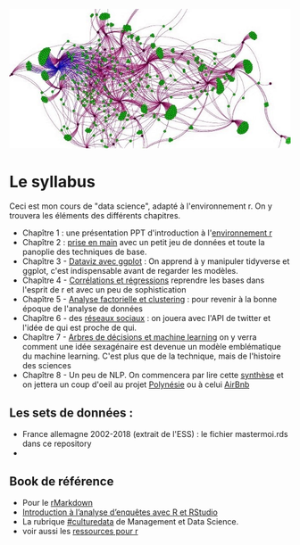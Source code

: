 ![confiance](datascience.jpg)

# Le syllabus

Ceci est mon cours de "data science", adapté à l'environnement r. On y trouvera les éléments des différents chapitres.

 * Chapître 1 : une présentation PPT d'introduction à l'[environnement r](https://docs.google.com/presentation/d/1FdAIW83N8EAWHCnc66PfnphdGyNr-wyS6dUPOlUTY0Hg/edit?usp=sharing)
 * Chapître 2 : [prise en main](https://github.com/BenaventC/Recommandation) avec un petit jeu de données et toute la panoplie des techniques de base.
 * Chapître 3 - [Dataviz avec ggplot](http://r.benavent.fr/graphMaj.html) : On apprend à y manipuler tidyverse et ggplot, c'est indispensable avant de regarder les modèles.
 * Chapître 4 - [Corrélations et régressions](http://r.benavent.fr/regression.html) reprendre les bases dans l'esprit de r et avec un peu de sophistication
 * Chapître 5 - [Analyse factorielle et clustering]() : pour revenir à la bonne époque de l'analyse de données
 * Chapître 6 - des [réseaux sociaux]() : on jouera avec l'API de twitter et l'idée de qui est proche de qui.
 * Chapître 7 - [Arbres de décisions et machine learning](http://r.benavent.fr/caret.html) on y verra comment une idée sexagénaire est devenue un modèle emblématique du machine learning. C'est plus que de la technique, mais de l'histoire des sciences
 * Chapître 8 - Un peu de NLP. On commencera par lire cette [synthèse](https://www.researchgate.net/publication/337744581_NLP_text_mining_V40_-_une_introduction_-_cours_programme_doctoral) et on jettera un coup d'oeil au projet [Polynésie](https://github.com/BenaventC/polynesie) ou à celui [AirBnb](https://github.com/BenaventC/AirbnbStudies)

## Les sets de données :

 * France allemagne 2002-2018 (extrait de l'ESS) : le fichier mastermoi.rds dans ce repository
 * 

## Book de référence
 * Pour le [rMarkdown](https://bookdown.org/yihui/rmarkdown/)
 * [Introduction à l’analyse d’enquêtes avec R et RStudio](https://larmarange.github.io/analyse-R/)
 * La rubrique [#culturedata](https://management-datascience.org/category/actualites/culture-data/) de Management et Data Science.
 * voir aussi les [ressources pour r](http://r.benavent.fr/Ressources.html)